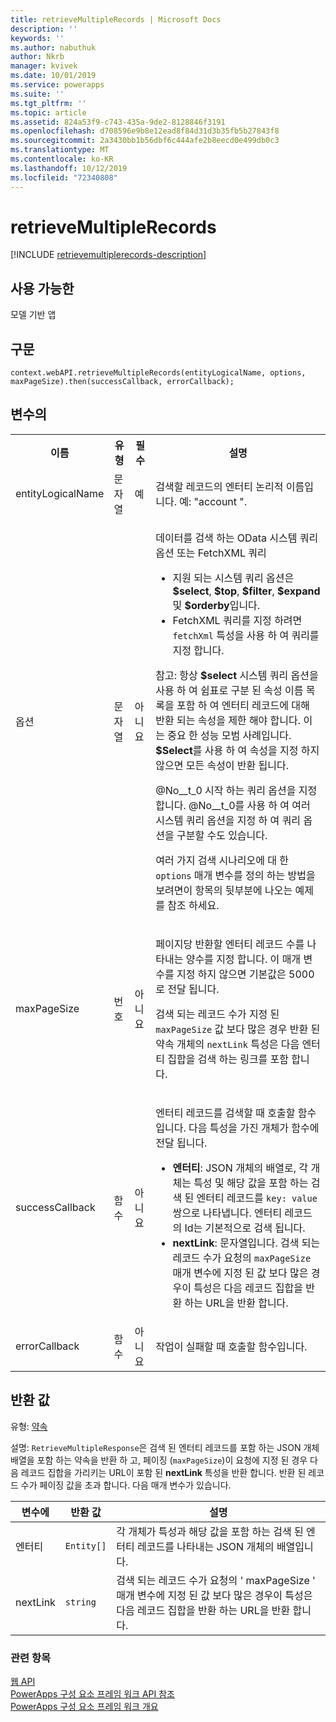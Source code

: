 ```yaml
---
title: retrieveMultipleRecords | Microsoft Docs
description: ''
keywords: ''
ms.author: nabuthuk
author: Nkrb
manager: kvivek
ms.date: 10/01/2019
ms.service: powerapps
ms.suite: ''
ms.tgt_pltfrm: ''
ms.topic: article
ms.assetid: 824a53f9-c743-435a-9de2-8128846f3191
ms.openlocfilehash: d708596e9b8e12ead8f84d31d3b35fb5b27843f8
ms.sourcegitcommit: 2a3430bb1b56dbf6c444afe2b8eecd0e499db0c3
ms.translationtype: MT
ms.contentlocale: ko-KR
ms.lasthandoff: 10/12/2019
ms.locfileid: "72340808"
---
```

# <a name="retrievemultiplerecords"></a>retrieveMultipleRecords

[!INCLUDE [retrievemultiplerecords-description](includes/retrievemultiplerecords-description.md)]

## <a name="available-for"></a>사용 가능한 

모델 기반 앱

## <a name="syntax"></a>구문

`context.webAPI.retrieveMultipleRecords(entityLogicalName, options, maxPageSize).then(successCallback, errorCallback);`

## <a name="parameters"></a>변수의

<table style="width:100%">
<tr>
<th>이름</th>
<th>유형</th>
<th>필수</th>
<th>설명</th>
</tr>
<tr>
<td>entityLogicalName</td>
<td>문자열</td>
<td>예</td>
<td>검색할 레코드의 엔터티 논리적 이름입니다. 예: &quot;account &quot;.</td>
</tr>
<tr>
<td>옵션</td>
<td>문자열</td>
<td>아니요</td>
<td><p>데이터를 검색 하는 OData 시스템 쿼리 옵션 또는 FetchXML 쿼리 </p> 
<ul>
<li>지원 되는 시스템 쿼리 옵션은 <b>$select</b>, <b>$top</b>, <b>$filter</b>, <b>$expand</b>및 <b>$orderby</b>입니다.</li>
<li>FetchXML 쿼리를 지정 하려면 <code>fetchXml</code> 특성을 사용 하 여 쿼리를 지정 합니다.</li>
</ul>
<p>참고: 항상 <b>$select</b> 시스템 쿼리 옵션을 사용 하 여 쉼표로 구분 된 속성 이름 목록을 포함 하 여 엔터티 레코드에 대해 반환 되는 속성을 제한 해야 합니다. 이는 중요 한 성능 모범 사례입니다. <b>$Select</b>를 사용 하 여 속성을 지정 하지 않으면 모든 속성이 반환 됩니다.</li>
<p>@No__t_0 시작 하는 쿼리 옵션을 지정 합니다. @No__t_0를 사용 하 여 여러 시스템 쿼리 옵션을 지정 하 여 쿼리 옵션을 구분할 수도 있습니다.
<p>여러 가지 검색 시나리오에 대 한 <code>options</code> 매개 변수를 정의 하는 방법을 보려면이 항목의 뒷부분에 나오는 예제를 참조 하세요.</td>
</tr>
<tr>
<td>maxPageSize</td>
<td>번호</td>
<td>아니요</td>
<td><p>페이지당 반환할 엔터티 레코드 수를 나타내는 양수를 지정 합니다. 이 매개 변수를 지정 하지 않으면 기본값은 5000로 전달 됩니다.</p>
<p>검색 되는 레코드 수가 지정 된 <code>maxPageSize</code> 값 보다 많은 경우 반환 된 약속 개체의 <code>nextLink</code> 특성은 다음 엔터티 집합을 검색 하는 링크를 포함 합니다. </td>
</tr>
<tr>
<td>successCallback</td>
<td>함수</td>
<td>아니요</td>
<td><p>엔터티 레코드를 검색할 때 호출할 함수입니다. 다음 특성을 가진 개체가 함수에 전달 됩니다.</p>
<ul>
<li><b>엔터티</b>: JSON 개체의 배열로, 각 개체는 특성 및 해당 값을 포함 하는 검색 된 엔터티 레코드를 <code>key: value</code> 쌍으로 나타냅니다. 엔터티 레코드의 Id는 기본적으로 검색 됩니다.</li>
<li><b>nextLink</b>: 문자열입니다. 검색 되는 레코드 수가 요청의 <code>maxPageSize</code> 매개 변수에 지정 된 값 보다 많은 경우이 특성은 다음 레코드 집합을 반환 하는 URL을 반환 합니다.</li>
</ul>
</td>
</tr>
<tr>
<td>errorCallback</td>
<td>함수</td>
<td>아니요</td>
<td>작업이 실패할 때 호출할 함수입니다.</td>
</tr>
</table>

## <a name="return-value"></a>반환 값

유형: [약속](https://developer.mozilla.org/docs/Web/JavaScript/reference/Global_Objects/Promise) <RetrieveMultipleResponse>

설명: `RetrieveMultipleResponse`은 검색 된 엔터티 레코드를 포함 하는 JSON 개체 배열을 포함 하는 약속을 반환 하 고, 페이징 (`maxPageSize`)이 요청에 지정 된 경우 다음 레코드 집합을 가리키는 URL이 포함 된 **nextLink** 특성을 반환 합니다. 반환 된 레코드 수가 페이징 값을 초과 합니다. 다음 매개 변수가 있습니다.

|변수에|반환 값|설명|
|----|------|-------|
|엔터티|`Entity[]`|각 개체가 특성과 해당 값을 포함 하는 검색 된 엔터티 레코드를 나타내는 JSON 개체의 배열입니다.|
|nextLink|`string`|검색 되는 레코드 수가 요청의 ' maxPageSize ' 매개 변수에 지정 된 값 보다 많은 경우이 특성은 다음 레코드 집합을 반환 하는 URL을 반환 합니다.|


### <a name="related-topics"></a>관련 항목

[웹 API](../webapi.md)<br/>
[PowerApps 구성 요소 프레임 워크 API 참조](../../reference/index.md)<br/>
[PowerApps 구성 요소 프레임 워크 개요](../../overview.md)